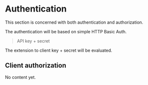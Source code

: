 # Authentication

This section is concerned with both authentication and authorization.

The authentication will be based on simple HTTP Basic Auth.

> API key + secret

The extension to client key + secret will be evaluated.

## Client authorization

No content yet.
